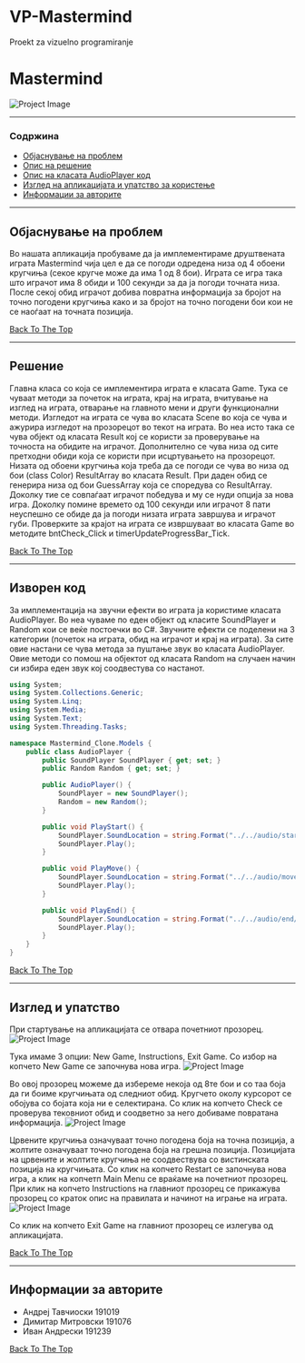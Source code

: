 # VP-Mastermind
Proekt za vizuelno programiranje
# Mastermind

![Project Image](https://github.com/IvanAndreski/VP-Mastermind/blob/cc8407fe85569c338908f194c55cffaa6483ed20/Screenshots/Logo.png)

---

### Содржина

- [Објаснување на проблем](#објаснување-на-проблем)
- [Опис на решение](#решение)
- [Опис на класата AudioPlayer код](#изворен-код)
- [Изглед на апликацијата и упатство за користење](#изглед-и-упатство)
- [Информации за авторите](#информации-за-авторите)

---

## Објаснување на проблем

Во нашата апликација пробуваме да ја имплементираме друштвената играта Mastermind чија цел е да се погоди одредена низа од 4 обоени кругчиња (секое кругче може да има 1 од 8 бои). Играта се игра така што играчот има 8 обиди и 100 секунди за да ја погоди точната низа. После секој обид играчот добива повратна информација за бројот на точно погодени кругчиња како и за бројот на точно погодени бои кои не се наоѓаат на точната позиција.

[Back To The Top](#Mastermind)

---

## Решение

Главна класа со која се имплементира играта е класата Game. Тука се чуваат методи за почеток на играта, крај на играта, вчитување на изглед на играта, отварање на главното мени и други функционални методи.
Изгледот на играта се чува во класата Scene во која се чува и ажурира изгледот на прозорецот во текот на играта. Во неа исто така се чува објект од класата Result кој се користи за проверување на точноста на обидите на играчот. Дополнително се чува низа од сите претходни обиди која се користи при исцртувањето на прозорецот.
Низата од обоени кругчиња која треба да се погоди се чува во низа од бои (class Color) ResultArray во класата Result. При даден обид се генерира низа од бои GuessArray која се споредува со ResultArray. Доколку тие се совпаѓаат играчот победува и му се нуди опција за нова игра. Доколку помине времето од 100 секунди или играчот 8 пати неуспешно се обиде да ја погоди низата играта завршува и играчот губи. Проверките за крајот на играта се извршуваат во класата Game во методите bntCheck_Click и timerUpdateProgressBar_Tick.

[Back To The Top](#Mastermind)

---

## Изворен код

За имплементација на звучни ефекти во играта ја користиме класата AudioPlayer. Во неа чуваме по еден објект од класите SoundPlayer и Random кои се веќе постоечки во С#. Звучните ефекти се поделени на 3 категории (почеток на играта, обид на играчот и крај на играта). За сите овие настани се чува метода за пуштање звук во класата AudioPlayer. Овие методи со помош на објектот од класата Random на случаен начин си избира еден звук кој соодвестува со настанот.

```csharp
using System;
using System.Collections.Generic;
using System.Linq;
using System.Media;
using System.Text;
using System.Threading.Tasks;

namespace Mastermind_Clone.Models {
    public class AudioPlayer {
        public SoundPlayer SoundPlayer { get; set; }
        public Random Random { get; set; }

        public AudioPlayer() {
            SoundPlayer = new SoundPlayer();
            Random = new Random();
        }

        public void PlayStart() {
            SoundPlayer.SoundLocation = string.Format("../../audio/start/Braum.start{0}.wav", Random.Next(1, 6));
            SoundPlayer.Play();
        }

        public void PlayMove() {
            SoundPlayer.SoundLocation = string.Format("../../audio/move/Braum.move{0}.wav", Random.Next(1, 4));
            SoundPlayer.Play();
        }

        public void PlayEnd() {
            SoundPlayer.SoundLocation = string.Format("../../audio/end/Braum.end{0}.wav", Random.Next(1, 5));
            SoundPlayer.Play();
        }
    }
}
```

[Back To The Top](#Mastermind)

---

## Изглед и упатство

При стартување на апликацијата се отвара почетниот прозорец.
![Project Image](https://github.com/IvanAndreski/VP-Mastermind/blob/ad5b2048c3ea2d92439d4252a721258c5bc42d5c/Screenshots/Main%20Menu.jpg)

Тука имаме 3 опции: New Game, Instructions, Exit Game.
Со избор на копчето New Game се започнува нова игра.
![Project Image](https://github.com/IvanAndreski/VP-Mastermind/blob/48c1d2f57863085d6319ed5a67f71d95585dd26a/Screenshots/New%20Game%20Empty.jpg)

Во овој прозорец можеме да избереме некоја од 8те бои и со таа боја да ги боиме кругчињата од следниот обид. Кругчето околу курсорот се обојува со бојата која ни е селектирана.
Со клик на копчето Check се проверува тековниот обид и соодветно за него добиваме повратана информација.
![Project Image](https://github.com/IvanAndreski/VP-Mastermind/blob/6b12b33aabaab0f5a54022d7ddd4ca1aca3da5d4/Screenshots/New%20Game%20Progress.jpg)

Црвените кругчиња означуваат точно погодена боја на точна позиција, а жолтите означуваат точно погодена боја на грешна позиција. Позицијата на црвените и жолтите кругчиња не соодвествува со вистинската позиција на кругчињата.
Со клик на копчето Restart се започнува нова игра, a клик на копчетп Main Menu се враќаме на почетниот прозорец.
При клик на копчето Instructions на главниот прозорец се прикажува прозорец со краток опис на правилата и начинот на играње на играта.
![Project Image](https://github.com/IvanAndreski/VP-Mastermind/blob/1c32f776257e27f397ad32fbb861106c6fd604dd/Screenshots/Instructions.jpg)

Со клик на копчето Exit Game на главниот прозорец се излегува од апликацијата.

[Back To The Top](#Mastermind)

---

## Информации за авторите

- Андреј Тавчиоски 191019
- Димитар Митровски 191076
- Иван Андрески 191239

[Back To The Top](#Mastermind)
